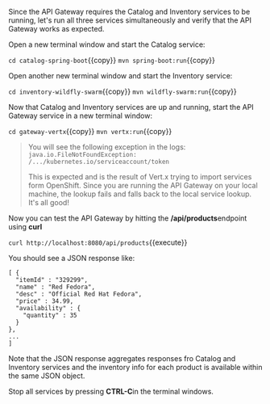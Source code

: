Since the API Gateway requires the Catalog and Inventory services to be running, let's run all three 
services simultaneously and verify that the API Gateway works as expected. 

Open a new terminal window and start the Catalog service:


`cd catalog-spring-boot`{{copy}}
`mvn spring-boot:run`{{copy}}

Open another new terminal window and start the Inventory service:

`cd inventory-wildfly-swarm`{{copy}}
`mvn wildfly-swarm:run`{{copy}}

Now that Catalog and Inventory services are up and running, start the API Gateway service in a new terminal window:


`cd gateway-vertx`{{copy}}
`mvn vertx:run`{{copy}}

> You will see the following exception in the logs: `java.io.FileNotFoundException: /.../kubernetes.io/serviceaccount/token`
> 
> This is expected and is the result of Vert.x trying to import services form OpenShift. Since you are 
> running the API Gateway on your local machine, the lookup fails and falls back to the local service 
> lookup. It's all good!

Now you can test the API Gateway by hitting the **/api/products**endpoint using **curl**


`curl http://localhost:8080/api/products`{{execute}}

You should see a JSON response like:
```
[ {
  "itemId" : "329299",
  "name" : "Red Fedora",
  "desc" : "Official Red Hat Fedora",
  "price" : 34.99,
  "availability" : {
    "quantity" : 35
  }
},
...
]
```

Note that the JSON response aggregates responses fro Catalog and Inventory services and 
the inventory info for each product is available within the same JSON object.

Stop all services by pressing **CTRL-C**in the terminal windows.